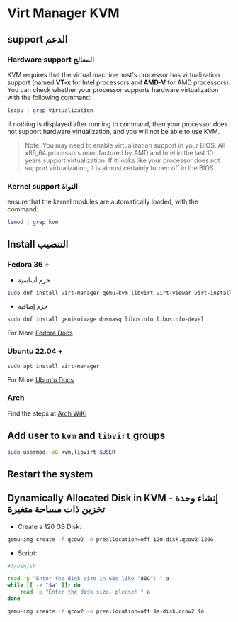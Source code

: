 # Virt Manager KVM

## support الدعم

### Hardware support المعالج

KVM requires that the virtual machine host's processor has virtualization support (named **VT-x** for Intel processors and **AMD-V** for AMD processors). You can check whether your processor supports hardware virtualization with the following command:

```sh
lscpu | grep Virtualization
```

If nothing is displayed after running th command, then your processor does not support hardware virtualization, and you will not be able to use KVM.

>Note: You may need to enable virtualization support in your BIOS. All x86_64 processors manufactured by AMD and Intel in the last 10 years support virtualization. If it looks like your processor does not support virtualization, it is almost certainly turned off in the BIOS.

### Kernel support النواة

ensure that the kernel modules are automatically loaded, with the command:

```sh
lsmod | grep kvm
```

## Install التنصيب

### Fedora 36 +

- حزم أساسية

```sh
sudo dnf install virt-manager qemu-kvm libvirt virt-viewer virt-install python3-libguestfs virt-top bridge-utils guestfs-tools libguestfs-tools libvirt-devel 
```

- حزم إضافية

```sh
sudo dnf install genisoimage dnsmasq libosinfo libosinfo-devel
```

For More [Fedora Docs](https://docs.fedoraproject.org/en-US/quick-docs/getting-started-with-virtualization/)

### Ubuntu 22.04 + 

```sh
sudo apt install virt-manager
```

For More [Ubuntu Docs](https://help.ubuntu.com/community/KVM/VirtManager)

### Arch

Find the steps at [Arch WiKi](https://wiki.archlinux.org/title/Virt-Manager)

## Add user to `kvm` and `libvirt` groups

```sh
sudo usermod -aG kvm,libvirt $USER
```

## Restart the system

## Dynamically Allocated Disk in KVM - إنشاء وحدة تخزين ذات مساحة متغيرة

- Create a 120 GB Disk:

```sh
qemu-img create -f qcow2 -o preallocation=off 120-disk.qcow2 120G
```

- Script:

```sh
#!/bin/sh

read -p "Enter the disk size in GBs like "80G": " a
while [[ -z "$a" ]]; do
	read -p "Enter the disk size, please! " a
done

qemu-img create -f qcow2 -o preallocation=off $a-disk.qcow2 $a
```